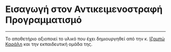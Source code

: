# Εισαγωγή στον Αντικειμενοστραφή Προγραμματισμό



---

Το αποθετήριο αξιοποιεί το υλικό που έχει δημιουργηθεί από την κ. [Ιζαμπώ Καράλη](https://cgi.di.uoa.gr/~izambo/GR.html) και την εκπαιδευτική ομάδα της.
